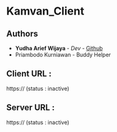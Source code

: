 # Kamvan_Client

## Authors

- **Yudha Arief Wijaya** - _Dev_ - [Github](https://github.com/yudhaaw96)
- Priambodo Kurniawan - Buddy Helper

## Client URL :

https:// (status : inactive)

## Server URL :

https:// (status : inactive)
